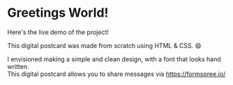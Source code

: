 
# Greetings World!

Here's the live demo of the project!

This digital postcard was made from scratch using HTML & CSS. :smile:

I envisioned making a simple and clean design, with a font that looks hand written.  
This digital postcard allows you to share messages via https://formspree.io/

<!--stackedit_data:
eyJoaXN0b3J5IjpbLTExNjkxMjA0NF19
-->
